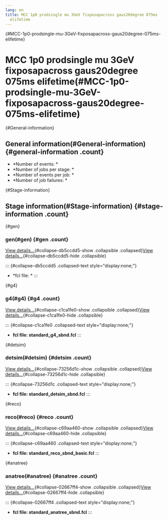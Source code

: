 ```yaml
---
lang: en
title: MCC 1p0 prodsingle mu 3GeV fixposapacross gaus20degree 075ms
  elifetime
---
```


{#MCC-1p0-prodsingle-mu-3GeV-fixposapacross-gaus20degree-075ms-elifetime}

MCC 1p0 prodsingle mu 3GeV fixposapacross gaus20degree 075ms elifetime(#MCC-1p0-prodsingle-mu-3GeV-fixposapacross-gaus20degree-075ms-elifetime)
================================================================================================================================================================

{#General-information}

General information(#General-information) {#general-information .count}
----------------------------------------------------------

-   \*Number of events: \*
-   \*Number of jobs per stage: \*
-   \*Number of events per job: \*
-   \*Number of job failures: \*

{#Stage-information}

Stage information(#Stage-information) {#stage-information .count}
------------------------------------------------------

{#gen}

### gen(#gen) {#gen .count}

[View details\...](#){#collapse-db5ccdd5-show .collapsible
.collapsed}[View details\...](#){#collapse-db5ccdd5-hide .collapsible}

::: {#collapse-db5ccdd5 .collapsed-text style="display:none;"}
-   \*fcl file: \*
:::

{#g4}

### g4(#g4) {#g4 .count}

[View details\...](#){#collapse-c1ca1fe0-show .collapsible
.collapsed}[View details\...](#){#collapse-c1ca1fe0-hide .collapsible}

::: {#collapse-c1ca1fe0 .collapsed-text style="display:none;"}
-   **fcl file: standard\_g4\_sbnd.fcl**
:::

{#detsim}

### detsim(#detsim) {#detsim .count}

[View details\...](#){#collapse-73256d1c-show .collapsible
.collapsed}[View details\...](#){#collapse-73256d1c-hide .collapsible}

::: {#collapse-73256d1c .collapsed-text style="display:none;"}
-   **fcl file: standard\_detsim\_sbnd.fcl**
:::

{#reco}

### reco(#reco) {#reco .count}

[View details\...](#){#collapse-c69aa460-show .collapsible
.collapsed}[View details\...](#){#collapse-c69aa460-hide .collapsible}

::: {#collapse-c69aa460 .collapsed-text style="display:none;"}
-   **fcl file: standard\_reco\_sbnd\_basic.fcl**
:::

{#anatree}

### anatree(#anatree) {#anatree .count}

[View details\...](#){#collapse-02667ff4-show .collapsible
.collapsed}[View details\...](#){#collapse-02667ff4-hide .collapsible}

::: {#collapse-02667ff4 .collapsed-text style="display:none;"}
-   **fcl file: standard\_anatree\_sbnd.fcl**
:::
